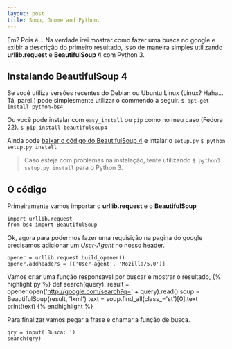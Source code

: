 ```yaml
---
layout: post
title: Soup, Gnome and Python.
---
```


Em? Pois é... Na verdade irei mostrar como fazer uma busca no google e exibir a descrição do primeiro resultado, isso de maneira simples utilizando **urllib.request** e **BeautifulSoup 4** com Python 3.

## Instalando BeautifulSoup 4 ##
Se você utiliza versões recentes do Debian ou Ubuntu Linux (Linux? Haha... Tá, parei.) pode simplesmente utilizar o commendo a seguir.
`$ apt-get install python-bs4`

Ou você pode instalar com `easy_install` ou `pip` como no meu caso (Fedora 22).
`$ pip install beautifulsoup4`

Ainda pode [baixar o código do BeautifulSoup 4](http://www.crummy.com/software/BeautifulSoup/download/4.x/) e intalar o `setup.py`
`$ python setup.py install`

> Caso esteja com problemas na instalação, tente utilizando `$ python3 setup.py install` para o Python 3.

## O código ##
Primeiramente vamos importar o **urllib.request** e o **BeautifulSoup**
```
import urllib.request
from bs4 import BeautifulSoup
```

Ok, agora para podermos fazer uma requisição na pagina do google precisamos adicionar um _User-Agent_ no nosso header.
```
opener = urllib.request.build_opener()
opener.addheaders = [('User-agent', 'Mozilla/5.0')]
```

Vamos criar uma função responsavel por buscar e mostrar o resultado,
{% highlight py %}
def search(query):
    result = opener.open('http://google.com/search?q=' + query).read()
    soup = BeautifulSoup(result, 'lxml')
    text = soup.find_all(class_='st')[0].text
    print(text)
{% endhighlight %}

Para finalizar vamos pegar a frase e chamar a função de busca.
```
qry = input('Busca: ')
search(qry)
```
